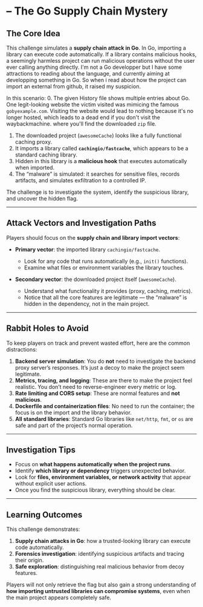 #  – The Go Supply Chain Mystery

## The Core Idea

This challenge simulates a **supply chain attack in Go**. In Go, importing a library can execute code automatically. If a library contains malicious hooks, a seemingly harmless project can run malicious operations without the user ever calling anything directly.
I'm not a Go developper but I have some attractions to reading about the language, and currently aiming at developping something in Go. So when i read about how the project can import an external from github, it raised my suspicion.


In this scenario:
0. The given History file shows multiple entries about Go. One legit-looking website the victim visited was mimicing the famous `gobyexample.com`.
Visiting the website would lead to nothing because it's no longer hosted, which leads to a dead end if you don't visit the waybackmachine. where you'll find the downloaded `zip` file.
1. The downloaded project (`awesomeCache`) looks like a fully functional caching proxy.  
2. It imports a library called **`cachingio/fastcache`**, which appears to be a standard caching library.  
3. Hidden in this library is a **malicious hook** that executes automatically when imported.  
4. The “malware” is simulated: it searches for sensitive files, records artifacts, and simulates exfiltration to a controlled IP.  

The challenge is to investigate the system, identify the suspicious library, and uncover the hidden flag.

---

## Attack Vectors and Investigation Paths

Players should focus on the **supply chain and library import vectors**:

- **Primary vector**: the imported library `cachingio/fastcache`.  
  - Look for any code that runs automatically (e.g., `init()` functions).  
  - Examine what files or environment variables the library touches.  

- **Secondary vector**: the downloaded project itself (`awesomeCache`).  
  - Understand what functionality it provides (proxy, caching, metrics).  
  - Notice that all the core features are legitimate — the “malware” is hidden in the dependency, not in the main project.

---

## Rabbit Holes to Avoid

To keep players on track and prevent wasted effort, here are the common distractions:

1. **Backend server simulation**: You do **not** need to investigate the backend proxy server’s responses. It’s just a decoy to make the project seem legitimate.  
2. **Metrics, tracing, and logging**: These are there to make the project feel realistic. You don’t need to reverse-engineer every metric or log.  
3. **Rate limiting and CORS setup**: These are normal features and **not malicious**.  
4. **Dockerfile and containerization files**: No need to run the container; the focus is on the import and the library behavior.  
5. **All standard libraries**: Standard Go libraries like `net/http`, `fmt`, or `os` are safe and part of the project’s normal operation.

---

## Investigation Tips

- Focus on **what happens automatically when the project runs**.  
- Identify **which library or dependency** triggers unexpected behavior.  
- Look for **files, environment variables, or network activity** that appear without explicit user actions.  
- Once you find the suspicious library, everything should be clear.

---

## Learning Outcomes

This challenge demonstrates:

1. **Supply chain attacks in Go**: how a trusted-looking library can execute code automatically.  
2. **Forensics investigation**: identifying suspicious artifacts and tracing their origin.  
3. **Safe exploration**: distinguishing real malicious behavior from decoy features.  

Players will not only retrieve the flag but also gain a strong understanding of **how importing untrusted libraries can compromise systems**, even when the main project appears completely safe.

